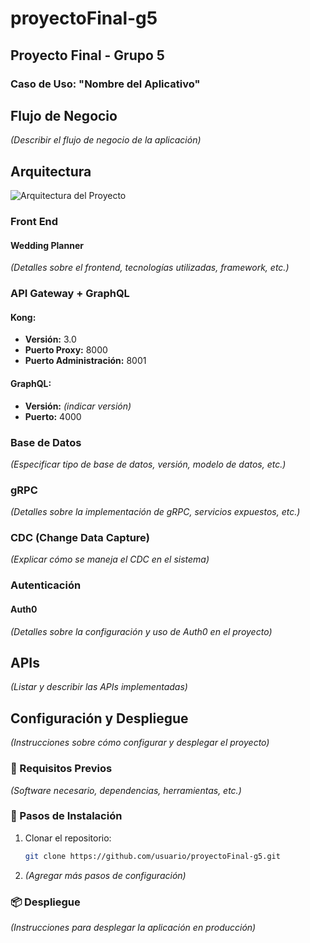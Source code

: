 # proyectoFinal-g5

## Proyecto Final - Grupo 5

### Caso de Uso: "Nombre del Aplicativo"

## Flujo de Negocio

_(Describir el flujo de negocio de la aplicación)_

## Arquitectura

![Arquitectura del Proyecto](https://github.com/user-attachments/assets/ad73429a-9253-4bf1-97c6-e0d44a55afc1)

### Front End

#### Wedding Planner

_(Detalles sobre el frontend, tecnologías utilizadas, framework, etc.)_

### API Gateway + GraphQL

#### Kong:

- **Versión:** 3.0
- **Puerto Proxy:** 8000
- **Puerto Administración:** 8001

#### GraphQL:

- **Versión:** _(indicar versión)_
- **Puerto:** 4000

### Base de Datos

_(Especificar tipo de base de datos, versión, modelo de datos, etc.)_

### gRPC

_(Detalles sobre la implementación de gRPC, servicios expuestos, etc.)_

### CDC (Change Data Capture)

_(Explicar cómo se maneja el CDC en el sistema)_

### Autenticación

#### Auth0

_(Detalles sobre la configuración y uso de Auth0 en el proyecto)_

## APIs

_(Listar y describir las APIs implementadas)_

## Configuración y Despliegue

_(Instrucciones sobre cómo configurar y desplegar el proyecto)_

### 📌 Requisitos Previos

_(Software necesario, dependencias, herramientas, etc.)_

### 🚀 Pasos de Instalación

1. Clonar el repositorio:
   ```bash
   git clone https://github.com/usuario/proyectoFinal-g5.git
   ```
2. _(Agregar más pasos de configuración)_

### 📦 Despliegue

_(Instrucciones para desplegar la aplicación en producción)_
